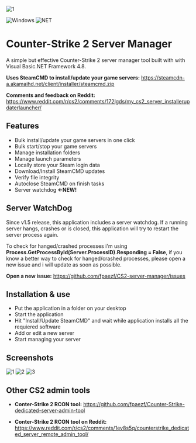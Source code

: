![1](https://github.com/user-attachments/assets/71981178-29e6-4a2c-840e-6a293a9d6dc3)

<img alt="Windows" src="https://img.shields.io/badge/-Windows-0078D6?style=flat&logo=windows&logoColor=white"/> <img alt="NET" src="https://img.shields.io/badge/-Visual%20Basic-blue?style=flat&logo=.net&logoColor=white"/>

# Counter-Strike 2 Server Manager
A simple but effective Counter-Strike 2 server manager tool built with with Visual Basic.NET Framework 4.8.

**Uses SteamCMD to install/update your game servers:** https://steamcdn-a.akamaihd.net/client/installer/steamcmd.zip

**Comments and feedback on Reddit:** https://www.reddit.com/r/cs2/comments/172lgds/my_cs2_server_installerupdaterlauncher/

## Features
- Bulk install/update your game servers in one click
- Bulk start/stop your game servers
- Manage installation folders
- Manage launch parameters
- Locally store your Steam login data
- Download/Install SteamCMD updates
- Verify file integrity
- Autoclose SteamCMD on finish tasks
- Server watchdog  **<-NEW!**

## Server WatchDog
Since v1.5 release, this application includes a server watchdog. If a running server hangs, crashes or is closed, this application will try to restart the server process again. 

To check for hanged/crashed processes i'm using **Process.GetProcessById(Server.ProcessID).Responding = False**, if you know a better way to check for hanged/crashed processes, please open a new issue and i will update as soon as possible.

**Open a new issue:** https://github.com/fpaezf/CS2-server-manager/issues

## Installation & use
- Put the application in a folder on your desktop
- Start the application
- Hit "Install/Update SteamCMD" and wait while application installs all the requiered software
- Add or edit a new server
- Start managing your server

## Screenshots
![1](https://github.com/user-attachments/assets/d8ce9a22-d473-44cc-ada8-32cb26975178)
![2](https://github.com/user-attachments/assets/0d0048e4-d43d-4c3b-889f-329924d4cc81)
![3](https://github.com/user-attachments/assets/1964f433-b1ae-43ea-8db2-ff877662e9ca)

## Other CS2 admin tools
- **Conter-Strike 2 RCON tool:** https://github.com/fpaezf/Counter-Strike-dedicated-server-admin-tool

- **Conter-Strike 2 RCON tool on Reddit:** https://www.reddit.com/r/cs2/comments/1ev8s5q/counterstrike_dedicated_server_remote_admin_tool/

